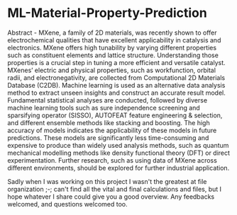 # ML-Material-Property-Prediction
Abstract - MXene, a family of 2D materials, was recently shown to offer electrochemical qualities that have excellent applicability in catalysis and electronics. MXene offers high tunability by varying different properties such as constituent elements and lattice structure. Understanding those properties is a crucial step in tuning a more efficient and versatile catalyst. MXenes’ electric and physical properties, such as workfunction, orbital radii, and electronegativity, are collected from Computational 2D Materials Database (C2DB). Machine learning is used as an alternative data analysis method to extract unseen insights and construct an accurate result model. Fundamental statistical analyses are conducted, followed by diverse machine learning tools such as sure independence screening and sparsifying operator (SISSO), AUTOFEAT feature engineering & selection, and different ensemble methods like stacking and boosting. The high accuracy of models indicates the applicability of these models in future predictions. These models are significantly less time-consuming and expensive to produce than widely used analysis methods, such as quantum mechanical modelling methods like density functional theory (DFT) or direct experimentation. Further research, such as using data of MXene across different environments, should be explored for further industrial application.

Sadly when I was working on this project I wasn't the greatest at file organization ;-; can't find all the vital and final calculations and files, but I hope whatever I share could give you a good overview. Any feedbacks welcomed, and questions welcomed too. 
